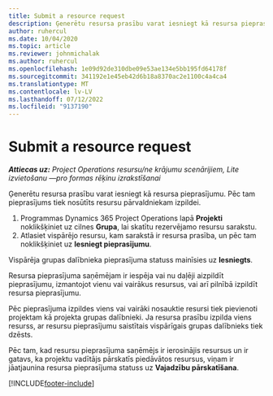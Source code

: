 ```yaml
---
title: Submit a resource request
description: Ģenerētu resursa prasību varat iesniegt kā resursa pieprasījumu. Pēc tam pieprasījums tiek nosūtīts resursu pārvaldniekam izpildei.
author: ruhercul
ms.date: 10/04/2020
ms.topic: article
ms.reviewer: johnmichalak
ms.author: ruhercul
ms.openlocfilehash: 1e09d92de310dbe09e53ae134e5bb195fd64178f
ms.sourcegitcommit: 341192e1e45eb42d6b18a8370ac2e1100c4a4ca4
ms.translationtype: MT
ms.contentlocale: lv-LV
ms.lasthandoff: 07/12/2022
ms.locfileid: "9137190"
---
```

# <a name="submit-a-resource-request"></a>Submit a resource request

_**Attiecas uz:** Project Operations resursu/ne krājumu scenārijiem, Lite izvietošanu —pro formas rēķinu izrakstīšanai_

Ģenerētu resursa prasību varat iesniegt kā resursa pieprasījumu. Pēc tam pieprasījums tiek nosūtīts resursu pārvaldniekam izpildei.

1. Programmas Dynamics 365 Project Operations lapā **Projekti** noklikšķiniet uz cilnes **Grupa**, lai skatītu rezervējamo resursu sarakstu. 
2. Atlasiet vispārējo resursu, kam sarakstā ir resursa prasība, un pēc tam noklikšķiniet uz **Iesniegt pieprasījumu**.

Vispārēja grupas dalībnieka pieprasījuma statuss mainīsies uz **Iesniegts**.

Resursa pieprasījuma saņēmējam ir iespēja vai nu daļēji aizpildīt pieprasījumu, izmantojot vienu vai vairākus resursus, vai arī pilnībā izpildīt resursa pieprasījumu.

Pēc pieprasījuma izpildes viens vai vairāki nosauktie resursi tiek pievienoti projektam kā projekta grupas dalībnieki. Ja resursa prasību izpilda viens resurss, ar resursu pieprasījumu saistītais vispārīgais grupas dalībnieks tiek dzēsts. 

Pēc tam, kad resursu pieprasījuma saņēmējs ir ierosinājis resursus un ir gatavs, ka projektu vadītājs pārskatīs piedāvātos resursus, viņam ir jāatjaunina resursa pieprasījuma statuss uz **Vajadzību pārskatīšana**.


[!INCLUDE[footer-include](../includes/footer-banner.md)]
